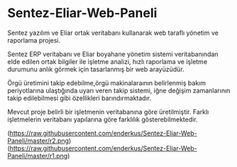 # Sentez-Eliar-Web-Paneli
Sentez yazılım ve Eliar ortak veritabanı kullanarak web taraflı yönetim ve raporlama projesi.

Sentez ERP veritabanı ve Eliar boyahane yönetim sistemi veritabanından elde edilen ortak bilgiler ile işletme analizi, hızlı raporlama ve işletme durumunu anlık görmek için tasarlanmış bir web arayüzüdür.

Örgü üretimini takip edebilme,örgü makinalaraının belirlenmiş bakım periyotlarına ulaştığında uyarı veren takip sistemi, iğne değişim zamanlarının takip edilebilmesi gibi özellikleri barındırmaktadır.

Mevcut proje belirli bir işletmenin veritabanına göre üretilmiştir. Farklı işletmelerin veritabanı yapılarına göre farklılık gösterebilmektedir.

(https://raw.githubusercontent.com/enderkus/Sentez-Eliar-Web-Paneli/master/r2.png)
(https://raw.githubusercontent.com/enderkus/Sentez-Eliar-Web-Paneli/master/r1.png)
